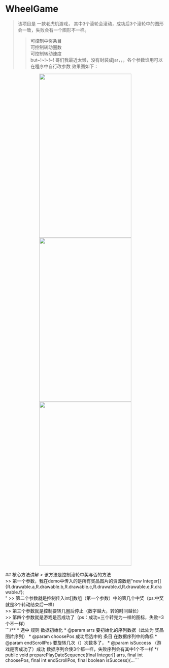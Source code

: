 # WheelGame
> 该项目是 一款老虎机游戏， 其中3个滚轮会滚动，成功后3个滚轮中的图形会一致，失败会有一个图形不一样。
>>可控制中奖条目<br>
>>可控制转动圈数<br>
>>可控制转动速度<br>
>>but~!~!~!~! 哥们我最近太懒，没有封装成jar，，，各个参数谁用可以在程序中自行改参数
效果图如下：
<div align="center">
<img src="https://github.com/littlefishwill/WheelGame/blob/master/app/whellview1.jpg"  height="515" width="290">
<img src="https://github.com/littlefishwill/WheelGame/blob/master/app/whellview2.jpg"  height="515" width="290">
<img src="https://github.com/littlefishwill/WheelGame/blob/master/app/whellview3.jpg"  height="515" width="290">

 </div>
<br>
## 核心方法讲解
> 该方法是控制滚轮中奖与否的方法<br>
>> 第一个参数，我在demo中传入的是所有奖品图片的资源数组"new Integer[]{R.drawable.a,R.drawable.b,R.drawable.c,R.drawable.d,R.drawable.e,R.drawable.f};<br>"
>> 第二个参数就是控制传入int[]数组（第一个参数）中的第几个中奖（ps:中奖就是3个转动结束后一样）<br>
>> 第三个参数就是控制要转几圈后停止（数字越大，转的时间越长）<br>
>> 第四个参数就是游戏是否成功了（ps：成功=三个转完为一样的图标，失败=3个不一样）<br>
```/**
     *  选中 规则 数据初始化
     * @param arrs  要初始化的序列数据（此处为 奖品图片序列）
     * @param choosePos  成功后选中的 条目 在数据序列中的角标
     * @param endScrollPos 要旋转几次（）次数多了，
     * @param isSuccess  （游戏是否成功了）成功 数据序列会使3个都一样，失败序列会有其中1个不一样
     */
    public void preparePlayDateSequence(final Integer[] arrs, final int choosePos, final int endScrollPos, final boolean isSuccess){...```
